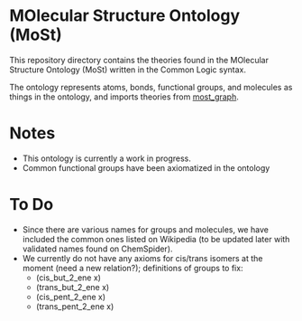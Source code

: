 # MOlecular Structure Ontology (MoSt)

This repository directory contains the theories found in the MOlecular Structure Ontology (MoSt) written in the Common Logic syntax.

The ontology represents atoms, bonds, functional groups, and molecules as things in the ontology, and imports theories from [most_graph](../blob/master/ontologies/molecular_graph).

Notes
================================================
- This ontology is currently a work in progress.
- Common functional groups have been axiomatized in the ontology

To Do
================================================
- Since there are various names for groups and molecules, we have included the common ones listed on Wikipedia (to be updated later with validated names found on ChemSpider).
- We currently do not have any axioms for cis/trans isomers at the moment (need a new relation?); definitions of groups to fix:
    - (cis_but_2_ene x)
    - (trans_but_2_ene x)
    - (cis_pent_2_ene x)
    - (trans_pent_2_ene x)